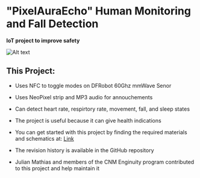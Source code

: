 # "PixelAuraEcho" Human Monitoring and Fall Detection
**IoT project to improve safety**

![Alt text](https://github.com/julianmathias-coder/Terrain-Terrain-Stand-Up-/blob/main/IMG_2999.png?raw=true)

## This Project:

* Uses NFC to toggle modes on DFRobot 60Ghz mmWave Senor

* Uses NeoPixel strip and MP3 audio for annouchements

* Can detect heart rate, respirtory rate, movement, fall, and sleep states

* The project is useful because it can give health indications

* You can get started with this project by finding the required materials and schematics at: [Link](https://www.hackster.io/julianmathias) 

* The revision history is available in the GitHub repository 

* Julian Mathias and members of the CNM Enginuity program contributed to this project and help maintain it 
